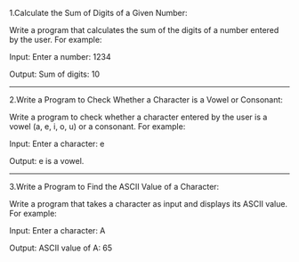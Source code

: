 1.Calculate the Sum of Digits of a Given Number:

Write a program that calculates the sum of the digits of a number entered by the user. For example:

Input: Enter a number: 1234

Output: Sum of digits: 10

__________________________________________________________________________________________________________

2.Write a Program to Check Whether a Character is a Vowel or Consonant:

Write a program to check whether a character entered by the user is a vowel (a, e, i, o, u) or a consonant. For example:

Input: Enter a character: e

Output: e is a vowel.

__________________________________________________________________________________________________________

3.Write a Program to Find the ASCII Value of a Character:

Write a program that takes a character as input and displays its ASCII value. For example:

Input: Enter a character: A

Output: ASCII value of A: 65